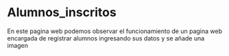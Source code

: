# Alumnos_inscritos
En este pagina web podemos  observar el funcionamiento de un pagina web encargada de registrar alumnos ingresando sus datos y se añade  una imagen
